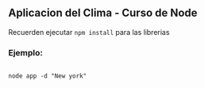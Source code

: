 
## Aplicacion del Clima - Curso de Node

Recuerden ejecutar ```npm install``` para las librerias


### Ejemplo:
```

node app -d "New york"
```